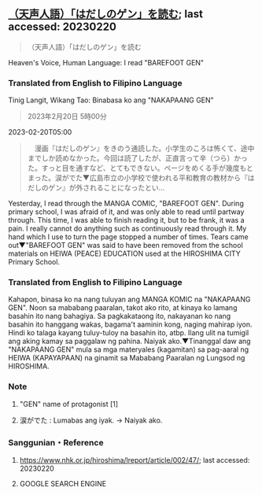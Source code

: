 ## [（天声人語）「はだしのゲン」を読む](https://www.asahi.com/articles/DA3S15560267.html?iref=comtop_Opinion_05); last accessed: 20230220

>（天声人語）「はだしのゲン」を読む

Heaven's Voice, Human Language: I read "BAREFOOT GEN"


### Translated from English to Filipino Language

Tinig Langit, Wikang Tao: Binabasa ko ang "NAKAPAANG GEN"


> 2023年2月20日 5時00分

2023-02-20T05:00

>　漫画『はだしのゲン』をきのう通読した。小学生のころは怖くて、途中までしか読めなかった。今回は読了したが、正直言って辛（つら）かった。すっと目を通すなど、とてもできない。ページをめくる手が幾度もとまった。涙がでた▼広島市立の小学校で使われる平和教育の教材から『はだしのゲン』が外されることになったとい…

Yesterday, I read through the MANGA COMIC, "BAREFOOT GEN". During primary school, I was afraid of it, and was only able to read until partway through. This time, I was able to finish reading it, but to be frank, it was a pain. I really cannot do anything such as continuously read through it. My hand which I use to turn the page stopped a number of times. Tears came out▼"BAREFOOT GEN" was said to have been removed from the school materials on HEIWA (PEACE) EDUCATION used at the HIROSHIMA CITY Primary School.

### Translated from English to Filipino Language

Kahapon, binasa ko na nang tuluyan ang MANGA KOMIC na "NAKAPAANG GEN". Noon sa mababang paaralan, takot ako rito, at kinaya ko lamang basahin ito nang bahagiya. Sa pagkakataong ito, nakayanan ko nang basahin ito hanggang wakas, bagama't aaminin kong, naging mahirap iyon. Hindi ko talaga kayang tuluy-tuloy na basahin ito, atbp. Ilang ulit na tumigil ang aking kamay sa paggalaw ng pahina. Naiyak ako.▼Tinanggal daw ang "NAKAPAANG GEN" mula sa mga materyales (kagamitan) sa pag-aaral ng HEIWA (KAPAYAPAAN) na ginamit sa Mababang Paaralan ng Lungsod ng HIROSHIMA.

### Note

1) "GEN" name of protagonist [1]

2) 涙がでた : Lumabas ang iyak. -> Naiyak ako.

### Sanggunian・Reference

1) https://www.nhk.or.jp/hiroshima/lreport/article/002/47/; last accessed: 20230220

2) GOOGLE SEARCH ENGINE
